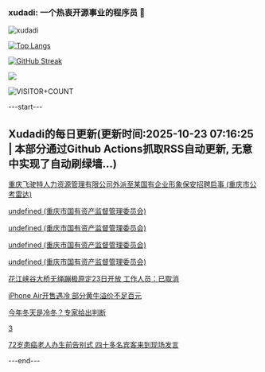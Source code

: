 ### xudadi: 一个热衷开源事业的程序员 👋

![xudadi](https://github-readme-stats-git-masterorgs-github-readme-stats-team.vercel.app/api?username=xudadi)

[![Top Langs](https://github-readme-stats.vercel.app/api/top-langs/?username=xudadi)](https://github.com/anuraghazra/github-readme-stats)

[![GitHub Streak](https://streak-stats.demolab.com?user=xudadi&locale=zh_Hans)](https://git.io/streak-stats)

![](https://raw.githubusercontent.com/xudadi/xudadi/main/assets/github-contribution-grid-snake.svg)

![VISITOR+COUNT](https://komarev.com/ghpvc/?username=xudadi&label=VISITOR+COUNT)


---start---

## Xudadi的每日更新(更新时间:2025-10-23 07:16:25 | 本部分通过Github Actions抓取RSS自动更新, 无意中实现了自动刷绿墙...)

[重庆飞驶特人力资源管理有限公司外派至某国有企业形象保安招聘启事 (重庆市公考雷达)](https://www.gongkaoleida.com/article/2659778)

[undefined (重庆市国有资产监督管理委员会)](https://dadilab.github.io/feeds/all.xml)

[undefined (重庆市国有资产监督管理委员会)](https://dadilab.github.io/feeds/all.xml)

[undefined (重庆市国有资产监督管理委员会)](https://dadilab.github.io/feeds/all.xml)

[undefined (重庆市国有资产监督管理委员会)](https://dadilab.github.io/feeds/all.xml)

[花江峡谷大桥无绳蹦极原定23日开放 工作人员：已取消](https://m.163.com/news/article/KCFUR72D051492T3.html)

[iPhone Air开售遇冷 部分黄牛溢价不足百元](https://m.163.com/news/article/KCGITKNF0512B07B.html)

[今年冬天是冷冬？专家给出判断](https://m.163.com/news/article/KCGERMHD0514R9OJ.html)

[3](https://m.163.com/touch/news/sub/domestic)

[72岁患癌老人办生前告别式 四十多名宾客来到现场发言](https://m.163.com/news/article/KCGEU9IN053469LG.html)

---end---
